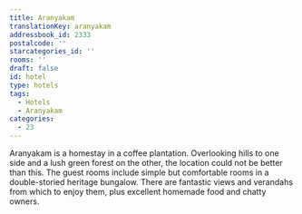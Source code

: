 ```yaml
---
title: Aranyakam
translationKey: aranyakam
addressbook_id: 2333
postalcode: ''
starcategories_id: ''
rooms: ''
draft: false
id: hotel
type: hotels
tags:
  - Hotels
  - Aranyakam
categories:
  - 23
---
```

Aranyakam is a homestay in a coffee plantation. Overlooking hills to one side and a lush green forest on the other, the location could not be better than this. The guest rooms include simple but comfortable rooms in a double-storied heritage bungalow. There are fantastic views and verandahs from which to enjoy them, plus excellent homemade food and chatty owners.